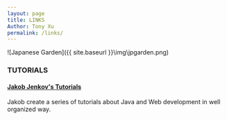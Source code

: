 ```yaml
---
layout: page
title: LINKS
Author: Tony Xu
permalink: /links/
---
```

![Japanese Garden]({{ site.baseurl }}\img\jpgarden.png)

### TUTORIALS

#### [Jakob Jenkov\'s Tutorials](http://tutorials.jenkov.com/)
Jakob create a series of tutorials about Java and Web development in well
organized way.
